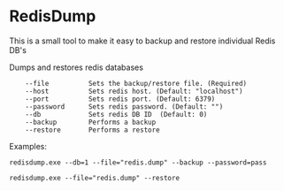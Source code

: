 RedisDump
=========

This is a small tool to make it easy to backup and restore individual Redis DB's

Dumps and restores redis databases

        --file          Sets the backup/restore file. (Required)
        --host          Sets redis host. (Default: "localhost")
        --port          Sets redis port. (Default: 6379)
        --password      Sets redis password. (Default: "")
        --db            Sets redis DB ID  (Default: 0)
        --backup        Performs a backup 
        --restore       Performs a restore

Examples:

`redisdump.exe --db=1 --file="redis.dump" --backup --password=pass`
  
`redisdump.exe --file="redis.dump" --restore`
